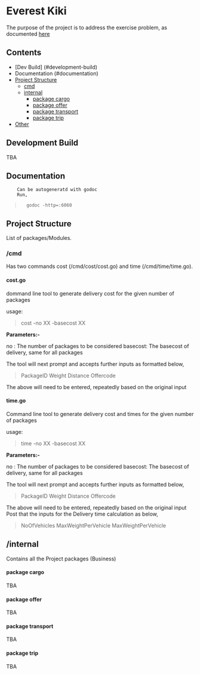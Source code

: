 # Everest Kiki

The purpose of the project is to address the exercise problem, as documented [here](https://github.com/sudevkk/everest_kiki/blob/main/docs/EverestEngineering_Coding_challenge__courier_service_.pdf)

## Contents
	

 - [Dev Build] (#development-build)
 - Documentation (#documentation)
 - [Project Structure](#project-structure)
	 - [cmd](#cmd)
	 - [internal](#internal)
		 - [package cargo](#package-cargo)
		 - [package offer](#package-offer)
		 - [package transport](#package-transport)
		 - [package trip](#package-trip)
 - [Other](#other)

## Development Build

TBA

## Documentation
		Can be autogeneratd with godoc
		Run,
		
> 		godoc -http=:6060

## Project Structure

List of packages/Modules.

### /cmd
Has two commands cost (/cmd/cost/cost.go) and time (/cmd/time/time.go). 
#### cost.go
dommand line tool to generate delivery cost for the given number of packages

usage:

> cost -no XX -basecost XX

**Parameters:-**

no : The number of packages to be considered
basecost: The basecost of delivery, same for all packages

The tool will next prompt and accepts further inputs as formatted below,

> PackageID Weight Distance Offercode

The above will need to be entered, repeatedly based on the original input

#### time.go
Command line tool to generate delivery cost and times for the given number of packages

usage:

> time -no XX -basecost XX

**Parameters:-**

no : The number of packages to be considered
basecost: The basecost of delivery, same for all packages

The tool will next prompt and accepts further inputs as formatted below,

> PackageID Weight Distance Offercode

The above will need to be entered, repeatedly based on the original input
Post that the inputs for the Delivery time calculation as below,

> NoOfVehicles MaxWeightPerVehicle MaxWeightPerVehicle

## /internal

Contains all the Project packages (Business)

#### package cargo
TBA
#### package offer 
TBA
#### package transport
TBA
#### package trip
TBA
